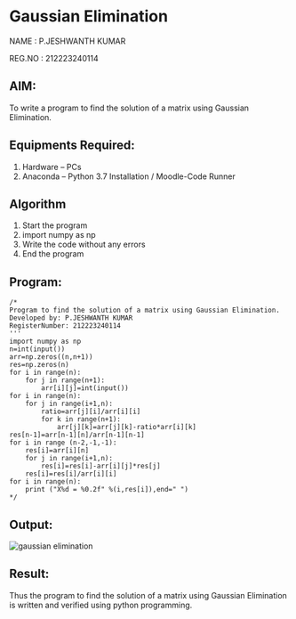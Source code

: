 # Gaussian Elimination

NAME : P.JESHWANTH KUMAR

REG.NO : 212223240114

## AIM:
To write a program to find the solution of a matrix using Gaussian Elimination.

## Equipments Required:
1. Hardware – PCs
2. Anaconda – Python 3.7 Installation / Moodle-Code Runner

## Algorithm
1. Start the program
2. import numpy as np
3. Write the code without any errors
4. End the program

## Program:
```
/*
Program to find the solution of a matrix using Gaussian Elimination.
Developed by: P.JESHWANTH KUMAR
RegisterNumber: 212223240114
'''
import numpy as np
n=int(input())
arr=np.zeros((n,n+1))
res=np.zeros(n)
for i in range(n):
    for j in range(n+1):
        arr[i][j]=int(input())
for i in range(n):
    for j in range(i+1,n):
        ratio=arr[j][i]/arr[i][i]
        for k in range(n+1):
            arr[j][k]=arr[j][k]-ratio*arr[i][k]
res[n-1]=arr[n-1][n]/arr[n-1][n-1]
for i in range (n-2,-1,-1):
    res[i]=arr[i][n]
    for j in range(i+1,n):
        res[i]=res[i]-arr[i][j]*res[j]
    res[i]=res[i]/arr[i][i]
for i in range(n):
    print ("X%d = %0.2f" %(i,res[i]),end=" ")
*/
```

## Output:
![gaussian elimination]()


## Result:
Thus the program to find the solution of a matrix using Gaussian Elimination is written and verified using python programming.

